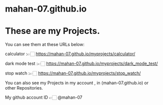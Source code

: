 # mahan-07.github.io
# These are my Projects.

You can see them at these URLs below:

calculator :👉🏻 https://mahan-07.github.io/myprojects/calculator/

dark mode test :👉🏻  https://mahan-07.github.io/myprojects/dark_mode_test/

stop watch :👉🏻  https://mahan-07.github.io/myprojects/stop_watch/

You can also see my Projects in my account , in (mahan-07.github.io) or other Repositories.

My github account ID 👉🏻 @mahan-07
